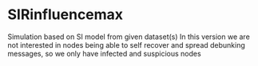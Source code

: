 # SIRinfluencemax

Simulation based on SI model from given dataset(s)
In this version we are not interested in nodes being able to self recover and spread debunking messages, so we only have infected and suspicious nodes

